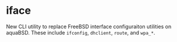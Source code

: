 # iface
New CLI utility to replace FreeBSD interface configuraiton utilities on aquaBSD. These include `ifconfig`, `dhclient`, `route`, and `wpa_*`.
